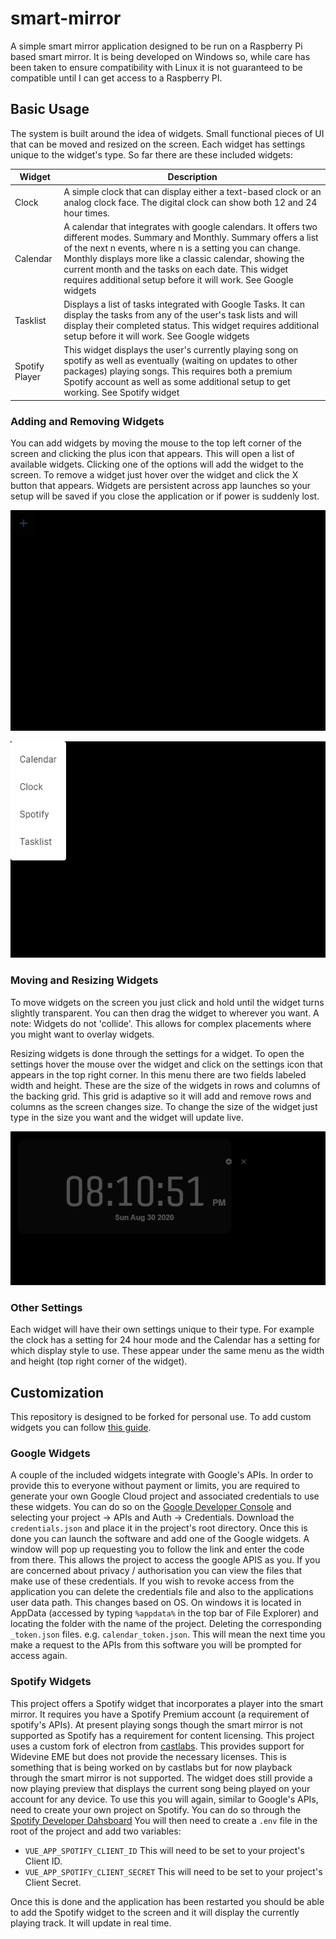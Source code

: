 # smart-mirror
A simple smart mirror application designed to be run on a Raspberry Pi based smart mirror. It is being developed on Windows so, while care has been taken to ensure compatibility with Linux it is not guaranteed to be compatible until I can get access to a Raspberry PI.

## Basic Usage
The system is built around the idea of widgets. Small functional pieces of UI that can be moved and resized on the screen. Each widget has settings unique to the widget's type. So far there are these included widgets:

| Widget | Description |
| --- | --- |
| Clock | A simple clock that can display either a text-based clock or an analog clock face. The digital clock can show both 12 and 24 hour times. |
| Calendar | A calendar that integrates with google calendars. It offers two different modes. Summary and Monthly. Summary offers a list of the next n events, where n is a setting you can change. Monthly displays more like a classic calendar, showing the current month and the tasks on each date. This widget requires additional setup before it will work. See Google widgets |
| Tasklist | Displays a list of tasks integrated with Google Tasks. It can display the tasks from any of the user's task lists and will display their completed status. This widget requires additional setup before it will work. See Google widgets |
| Spotify Player | This widget displays the user's currently playing song on spotify as well as eventually (waiting on updates to other packages) playing songs. This requires both a premium Spotify account as well as some additional setup to get working. See Spotify widget |

### Adding and Removing Widgets
You can add widgets by moving the mouse to the top left corner of the screen and clicking the plus icon that appears. This will open a list of available widgets. Clicking one of the options will add the widget to the screen. To remove a widget just hover over the widget and click the X button that appears. Widgets are persistent across app launches so your setup will be saved if you close the application or if power is suddenly lost.

![](./docs/images/add-button.png)


![](./docs/images/add-button-menu.png)

### Moving and Resizing Widgets
To move widgets on the screen you just click and hold until the widget turns slightly transparent. You can then drag the widget to wherever you want. A note: Widgets do not 'collide'. This allows for complex placements where you might want to overlay widgets.

Resizing widgets is done through the settings for a widget. To open the settings hover the mouse over the widget and click on the settings icon that appears in the top right corner. In this menu there are two fields labeled width and height. These are the size of the widgets in rows and columns of the backing grid. This grid is adaptive so it will add and remove rows and columns as the screen changes size. To change the size of the widget just type in the size you want and the widget will update live.

![](./docs/images/move-widget.png)


### Other Settings
Each widget will have their own settings unique to their type. For example the clock has a setting for 24 hour mode and the Calendar has a setting for which display style to use. These appear under the same menu as the width and height (top right corner of the widget).

## Customization
This repository is designed to be forked for personal use. To add custom widgets you can follow [this guide](./docs/customization.md).

### Google Widgets
A couple of the included widgets integrate with Google's APIs. In order to provide this to everyone without payment or limits, you are required to generate your own Google Cloud project and associated credentials to use these widgets. You can do so on the [Google Developer Console](https://console.cloud.google.com/apis/credentials) and selecting your project -> APIs and Auth -> Credentials. Download the `credentials.json` and place it in the project's root directory. Once this is done you can launch the software and add one of the Google widgets. A window will pop up requesting you to follow the link and enter the code from there. This allows the project to access the google APIS as you. If you are concerned about privacy / authorisation you can view the files that make use of these credentials. If you wish to revoke access from the application you can delete the credentials file and also to the applications user data path. This changes based on OS. On windows it is located in AppData (accessed by typing `%appdata%` in the top bar of File Explorer) and locating the folder with the name of the project. Deleting the corresponding `_token.json` files. e.g. `calendar_token.json`. This will mean the next time you make a request to the APIs from this software you will be prompted for access again.

### Spotify Widgets
This project offers a Spotify widget that incorporates a player into the smart mirror. It requires you have a Spotify Premium account (a requirement of spotify's APIs). At present playing songs though the smart mirror is not supported as Spotify has a requirement for content licensing. This project uses a custom fork of electron from [castlabs](https://github.com/castlabs/electron-releases#v10.0.0-wvvmp-beta.25). This provides support for Widevine EME but does not provide the necessary licenses. This is something that is being worked on by castlabs but for now playback through the smart mirror is not supported. The widget does still provide a now playing preview that displays the current song being played on your account for any device. To use this you will again, similar to Google's APIs, need to create your own project on Spotify. You can do so through the [Spotify Developer Dahsboard](https://developer.spotify.com/dashboard/) You will then need to create a `.env` file in the root of the project and add two variables:
- `VUE_APP_SPOTIFY_CLIENT_ID` This will need to be set to your project's Client ID.
- `VUE_APP_SPOTIFY_CLIENT_SECRET` This will need to be set to your project's Client Secret.

Once this is done and the application has been restarted you should be able to add the Spotify widget to the screen and it will display the currently playing track. It will update in real time.
